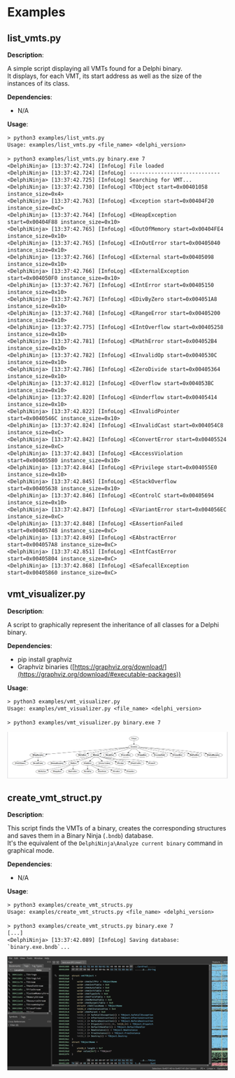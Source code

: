 # Examples

## list_vmts.py

**Description**:

A simple script displaying all VMTs found for a Delphi binary.  
It displays, for each VMT, its start address as well as the size of the instances of its class.

**Dependencies**:

- N/A

**Usage**:

    > python3 examples/list_vmts.py
    Usage: examples/list_vmts.py <file_name> <delphi_version>

    > python3 examples/list_vmts.py binary.exe 7
    <DelphiNinja> [13:37:42.724] [InfoLog] File loaded
    <DelphiNinja> [13:37:42.724] [InfoLog] -----------------------------        
    <DelphiNinja> [13:37:42.725] [InfoLog] Searching for VMT...
    <DelphiNinja> [13:37:42.730] [InfoLog] <TObject start=0x00401058 instance_size=0x4>
    <DelphiNinja> [13:37:42.763] [InfoLog] <Exception start=0x00404F20 instance_size=0xC>
    <DelphiNinja> [13:37:42.764] [InfoLog] <EHeapException start=0x00404F88 instance_size=0x10>    
    <DelphiNinja> [13:37:42.765] [InfoLog] <EOutOfMemory start=0x00404FE4 instance_size=0x10>      
    <DelphiNinja> [13:37:42.765] [InfoLog] <EInOutError start=0x00405040 instance_size=0x10>       
    <DelphiNinja> [13:37:42.766] [InfoLog] <EExternal start=0x00405098 instance_size=0x10>
    <DelphiNinja> [13:37:42.766] [InfoLog] <EExternalException start=0x004050F0 instance_size=0x10>
    <DelphiNinja> [13:37:42.767] [InfoLog] <EIntError start=0x00405150 instance_size=0x10>
    <DelphiNinja> [13:37:42.767] [InfoLog] <EDivByZero start=0x004051A8 instance_size=0x10>        
    <DelphiNinja> [13:37:42.768] [InfoLog] <ERangeError start=0x00405200 instance_size=0x10>       
    <DelphiNinja> [13:37:42.775] [InfoLog] <EIntOverflow start=0x00405258 instance_size=0x10>
    <DelphiNinja> [13:37:42.781] [InfoLog] <EMathError start=0x004052B4 instance_size=0x10>
    <DelphiNinja> [13:37:42.782] [InfoLog] <EInvalidOp start=0x0040530C instance_size=0x10>
    <DelphiNinja> [13:37:42.786] [InfoLog] <EZeroDivide start=0x00405364 instance_size=0x10>
    <DelphiNinja> [13:37:42.812] [InfoLog] <EOverflow start=0x004053BC instance_size=0x10>
    <DelphiNinja> [13:37:42.820] [InfoLog] <EUnderflow start=0x00405414 instance_size=0x10>
    <DelphiNinja> [13:37:42.822] [InfoLog] <EInvalidPointer start=0x0040546C instance_size=0x10>
    <DelphiNinja> [13:37:42.824] [InfoLog] <EInvalidCast start=0x004054C8 instance_size=0xC>
    <DelphiNinja> [13:37:42.842] [InfoLog] <EConvertError start=0x00405524 instance_size=0xC>
    <DelphiNinja> [13:37:42.843] [InfoLog] <EAccessViolation start=0x00405580 instance_size=0x10>
    <DelphiNinja> [13:37:42.844] [InfoLog] <EPrivilege start=0x004055E0 instance_size=0x10>
    <DelphiNinja> [13:37:42.845] [InfoLog] <EStackOverflow start=0x00405638 instance_size=0x10>
    <DelphiNinja> [13:37:42.846] [InfoLog] <EControlC start=0x00405694 instance_size=0x10>
    <DelphiNinja> [13:37:42.847] [InfoLog] <EVariantError start=0x004056EC instance_size=0xC>
    <DelphiNinja> [13:37:42.848] [InfoLog] <EAssertionFailed start=0x00405748 instance_size=0xC>
    <DelphiNinja> [13:37:42.849] [InfoLog] <EAbstractError start=0x004057A8 instance_size=0xC>
    <DelphiNinja> [13:37:42.851] [InfoLog] <EIntfCastError start=0x00405804 instance_size=0xC>
    <DelphiNinja> [13:37:42.868] [InfoLog] <ESafecallException start=0x00405860 instance_size=0xC>

## vmt_visualizer.py

**Description**:

A script to graphically represent the inheritance of all classes for a Delphi binary.

**Dependencies**:

- pip install graphviz
- Graphviz binaries ([https://graphviz.org/download/](https://graphviz.org/download/#executable-packages))

**Usage**:

    > python3 examples/vmt_visualizer.py
    Usage: examples/vmt_visualizer.py <file_name> <delphi_version>

    > python3 examples/vmt_visualizer.py binary.exe 7

![graph](./assets/graph.png)

## create_vmt_struct.py

**Description**:

This script finds the VMTs of a binary, creates the corresponding structures and saves them in a Binary Ninja (`.bndb`) database.  
It's the equivalent of the `DelphiNinja\Analyze current binary` command in graphical mode.

**Dependencies**:

- N/A

**Usage**:

    > python3 examples/create_vmt_structs.py
    Usage: examples/create_vmt_structs.py <file_name> <delphi_version>

    > python3 examples/create_vmt_structs.py binary.exe 7
    [...]
    <DelphiNinja> [13:37:42.089] [InfoLog] Saving database: `binary.exe.bndb`...

![graph](./assets/vmt_struct.png)

